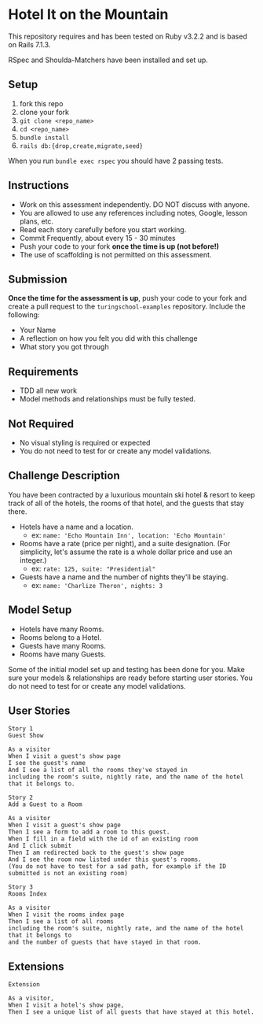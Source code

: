 # Hotel It on the Mountain

This repository requires and has been tested on Ruby v3.2.2 and is based on Rails 7.1.3.

RSpec and Shoulda-Matchers have been installed and set up.

## Setup

1. fork this repo
2. clone your fork
3. `git clone <repo_name>`
4. `cd <repo_name>`
5. `bundle install`
6. `rails db:{drop,create,migrate,seed}`

When you run `bundle exec rspec` you should have 2 passing tests.

## Instructions

* Work on this assessment independently. DO NOT discuss with anyone.
* You are allowed to use any references including notes, Google, lesson plans, etc.
* Read each story carefully before you start working.
* Commit Frequently, about every 15 - 30 minutes
* Push your code to your fork **once the time is up (not before!)**
* The use of scaffolding is not permitted on this assessment. 

## Submission

**Once the time for the assessment is up**, push your code to your fork and create a pull request to the `turingschool-examples` repository. Include the following:

* Your Name
* A reflection on how you felt you did with this challenge
* What story you got through

## Requirements

* TDD all new work
* Model methods and relationships must be fully tested.

## Not Required

* No visual styling is required or expected
* You do not need to test for or create any model validations.

## Challenge Description

You have been contracted by a luxurious mountain ski hotel & resort to keep track of all of the hotels, the rooms of that hotel, and the guests that stay there. 

* Hotels have a name and a location.
  * ex: `name: 'Echo Mountain Inn', location: 'Echo Mountain'`
* Rooms have a rate (price per night), and a suite designation. (For simplicity, let's assume the rate is a whole dollar price and use an integer.)
  * ex: `rate: 125, suite: "Presidential"`
* Guests have a name and the number of nights they'll be staying.
  * ex: `name: 'Charlize Theron', nights: 3`

## Model Setup
* Hotels have many Rooms. 
* Rooms belong to a Hotel.
* Guests have many Rooms.
* Rooms have many Guests.

Some of the initial model set up and testing has been done for you. Make sure your models & relationships are ready before starting user stories. You do not need to test for or create any model validations. 

## User Stories

```
Story 1
Guest Show

As a visitor
When I visit a guest's show page
I see the guest's name
And I see a list of all the rooms they've stayed in
including the room's suite, nightly rate, and the name of the hotel that it belongs to.
```

```
Story 2
Add a Guest to a Room

As a visitor
When I visit a guest's show page
Then I see a form to add a room to this guest.
When I fill in a field with the id of an existing room
And I click submit
Then I am redirected back to the guest's show page
And I see the room now listed under this guest's rooms.
(You do not have to test for a sad path, for example if the ID submitted is not an existing room)
```

```
Story 3
Rooms Index

As a visitor
When I visit the rooms index page
Then I see a list of all rooms
including the room's suite, nightly rate, and the name of the hotel that it belongs to
and the number of guests that have stayed in that room.
```

## Extensions

```
Extension

As a visitor,
When I visit a hotel's show page,
Then I see a unique list of all guests that have stayed at this hotel.
```
